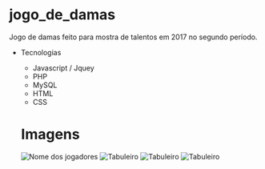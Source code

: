 # jogo_de_damas
Jogo de damas feito para mostra de talentos em 2017 no segundo período.

* Tecnologias
  * Javascript / Jquey
  * PHP
  * MySQL
  * HTML
  * CSS
  
  # Imagens
  ![Nome dos jogadores](https://lh4.googleusercontent.com/TbcwMN7kqol1s4Gl74fzrtJiLRzAUHck_SejjGVgbrC_TG3c-wfOHIJav6rdf0heMBvLhz-N0kHSkw=w1280-h893)
  ![Tabuleiro](https://uploaddeimagens.com.br/images/001/367/269/full/dama.jpg?1523389882)
  ![Tabuleiro](https://uploaddeimagens.com.br/images/001/367/277/full/jogo.jpg?1523390027)
  ![Tabuleiro](https://uploaddeimagens.com.br/images/001/367/279/full/sequencia.jpg?1523390065)
